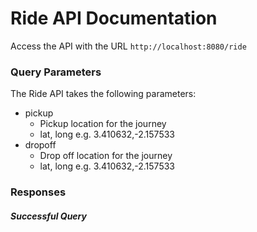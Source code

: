 # Ride API Documentation

Access the API with the URL `http://localhost:8080/ride`

### Query Parameters
The Ride API takes the following parameters:
* pickup
  * Pickup location for the journey
  * lat, long e.g. 3.410632,-2.157533
* dropoff
  * Drop off location for the journey
  * lat, long e.g. 3.410632,-2.157533

### Responses
##### Successful Query
```

```
